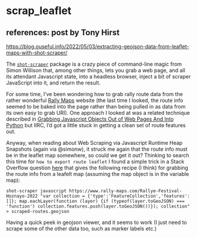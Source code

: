 # scrap_leaflet

## references: post by Tony Hirst

https://blog.ouseful.info/2022/05/03/extracting-geojson-data-from-leaflet-maps-with-shot-scraper/

The [`shot-scraper`](https://github.com/simonw/shot-scraper) package is a crazy piece of command-line magic from Simon Willison that, among other things, lets you grab a web page, and all its attendant Javascript state, into a headless browser, inject a bit of scraper JavaScript into it, and return the result.

For some time, I’ve been wondering how to grab rally route data from the rather wonderful [Rally Maps](https://www.rally-maps.com/) website (the last time I looked, the route info seemed to be baked into the page rather than being pulled in as data from its own easy to grab URI). One approach I looked at was a related technique described in [Grabbing Javascript Objects Out of Web Pages And Into Python](https://blog.ouseful.info/2020/02/02/grabbing-javascript-objects-out-of-web-pages-and-into-python/) but IIRC, I’d got a little stuck in getting a clean set of route features out.

Anyway, when reading about Web Scraping via Javascript Runtime Heap Snapshots (again via @simonw), it struck me again that the route info must be in the leaflet map somewhere, so could we get it out? Thinking to search this time for `how to export route leaflet` I found a simple trick in a Stack Overflow question [here](https://stackoverflow.com/questions/35125036/export-leaflet-map-to-geojson) that gives the following recipe (I think) for grabbing the route info from a leafelt map (assuming the map object is in the variable map):
```
shot-scraper javascript https://www.rally-maps.com/Rallye-Festival-Hoznayo-2022 "var collection = {'type':'FeatureCollection','features':[]}; map.eachLayer(function (layer) {if (typeof(layer.toGeoJSON) === 'function') collection.features.push(layer.toGeoJSON())}); collection" > scraped-routes.geojson
```

Having a quick peek in geojson viewer, and it seems to work (I just need to scrape some of the other data too, such as marker labels etc.)

